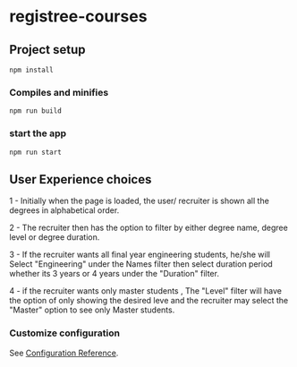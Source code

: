 # registree-courses

## Project setup
```
npm install
```

### Compiles and minifies  
```
npm run build
```

### start the app
```
npm run start
```


## User Experience choices

1 - Initially when the page is loaded, the user/ recruiter is shown all the degrees in alphabetical order.


2 -  The recruiter then has the option to filter by either degree name, degree level or degree duration.


3 -  If the recruiter wants all final year engineering students, he/she will Select "Engineering" under the Names filter then select duration period whether its 3 years or 4 years under the "Duration" filter.

4 - if the recruiter wants only master students , The "Level" filter will have the option of only showing the desired leve and the recruiter may select the "Master"  option to see only Master students.


### Customize configuration
See [Configuration Reference](https://cli.vuejs.org/config/).

